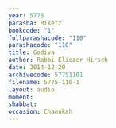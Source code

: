 ```yaml
---
year: 5775
parasha: Miketz
bookcode: "1"
fullparashacode: "110"
parashacode: "110"
title: Godiva
author: Rabbi Eliezer Hirsch
date: 2014-12-20
archivecode: 57751101
filename: 5775-110-1
layout: audio
moment: 
shabbat: 
occasion: Chanukah
---
```

